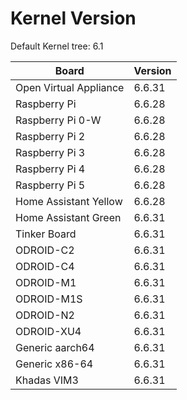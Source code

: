 
# Kernel Version

Default Kernel tree: 6.1

| Board | Version |
|-------|---------|
| Open Virtual Appliance | 6.6.31 |
| Raspberry Pi | 6.6.28 |
| Raspberry Pi 0-W | 6.6.28 |
| Raspberry Pi 2 | 6.6.28 |
| Raspberry Pi 3 | 6.6.28 |
| Raspberry Pi 4 | 6.6.28 |
| Raspberry Pi 5 | 6.6.28 |
| Home Assistant Yellow | 6.6.28 |
| Home Assistant Green | 6.6.31 |
| Tinker Board | 6.6.31 |
| ODROID-C2 | 6.6.31 |
| ODROID-C4 | 6.6.31 |
| ODROID-M1 | 6.6.31 |
| ODROID-M1S | 6.6.31 |
| ODROID-N2 | 6.6.31 |
| ODROID-XU4 | 6.6.31 |
| Generic aarch64 | 6.6.31 |
| Generic x86-64 | 6.6.31 |
| Khadas VIM3 | 6.6.31 |
